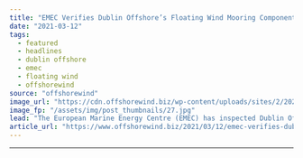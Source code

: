 ```yaml
---
title: "EMEC Verifies Dublin Offshore’s Floating Wind Mooring Component"
date: "2021-03-12"
tags: 
  - featured
  - headlines
  - dublin offshore
  - emec
  - floating wind
  - offshorewind
source: "offshorewind"
image_url: "https://cdn.offshorewind.biz/wp-content/uploads/sites/2/2021/03/12093003/Mooring-LDR-deployment_Dublin-Offshore.jpg"
image_fp: "/assets/img/post_thumbnails/27.jpg"
lead: "The European Marine Energy Centre (EMEC) has inspected Dublin Offshore&#8217;s mooring load reduction device"
article_url: "https://www.offshorewind.biz/2021/03/12/emec-verifies-dublin-offshores-floating-wind-mooring-component/"
---
```


---
